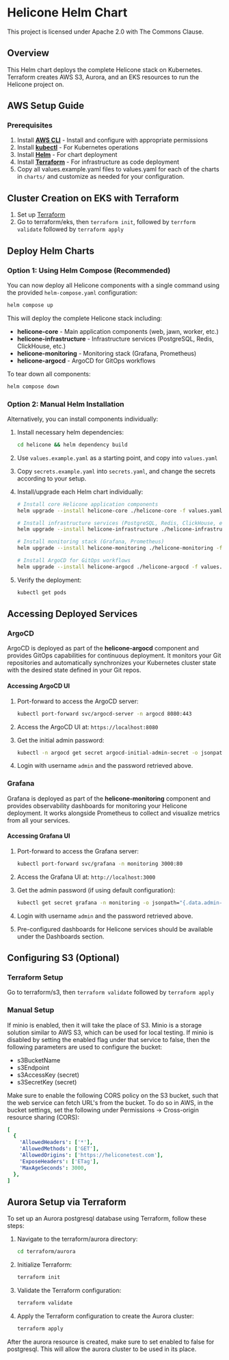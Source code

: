 # Helicone Helm Chart

This project is licensed under Apache 2.0 with The Commons Clause.

## Overview

This Helm chart deploys the complete Helicone stack on Kubernetes. Terraform creates AWS S3, Aurora,
and an EKS resources to run the Helicone project on.

## AWS Setup Guide

### Prerequisites

1. Install **[AWS CLI](https://aws.amazon.com/cli/)** - Install and configure with appropriate
   permissions
2. Install **[kubectl](https://kubernetes.io/docs/tasks/tools/install-kubectl/)** - For Kubernetes
   operations
3. Install **[Helm](https://helm.sh/docs/intro/install/)** - For chart deployment
4. Install **[Terraform](https://developer.hashicorp.com/terraform/install)** - For infrastructure
   as code deployment
5. Copy all values.example.yaml files to values.yaml for each of the charts in `charts/` and
   customize as needed for your configuration.

## Cluster Creation on EKS with Terraform

1. Set up [Terraform](https://developer.hashicorp.com/terraform/install)
2. Go to terraform/eks, then `terraform init`, followed by `terrform validate` followed by
   `terraform apply`

## Deploy Helm Charts

### Option 1: Using Helm Compose (Recommended)

You can now deploy all Helicone components with a single command using the provided
`helm-compose.yaml` configuration:

```bash
helm compose up
```

This will deploy the complete Helicone stack including:

- **helicone-core** - Main application components (web, jawn, worker, etc.)
- **helicone-infrastructure** - Infrastructure services (PostgreSQL, Redis, ClickHouse, etc.)
- **helicone-monitoring** - Monitoring stack (Grafana, Prometheus)
- **helicone-argocd** - ArgoCD for GitOps workflows

To tear down all components:

```bash
helm compose down
```

### Option 2: Manual Helm Installation

Alternatively, you can install components individually:

1. Install necessary helm dependencies:

   ```bash
   cd helicone && helm dependency build
   ```

2. Use `values.example.yaml` as a starting point, and copy into `values.yaml`

3. Copy `secrets.example.yaml` into `secrets.yaml`, and change the secrets according to your setup.

4. Install/upgrade each Helm chart individually:

   ```bash
   # Install core Helicone application components
   helm upgrade --install helicone-core ./helicone-core -f values.yaml

   # Install infrastructure services (PostgreSQL, Redis, ClickHouse, etc.)
   helm upgrade --install helicone-infrastructure ./helicone-infrastructure -f values.yaml

   # Install monitoring stack (Grafana, Prometheus)
   helm upgrade --install helicone-monitoring ./helicone-monitoring -f values.yaml

   # Install ArgoCD for GitOps workflows
   helm upgrade --install helicone-argocd ./helicone-argocd -f values.yaml
   ```

5. Verify the deployment:

   ```bash
   kubectl get pods
   ```

## Accessing Deployed Services

### ArgoCD

ArgoCD is deployed as part of the **helicone-argocd** component and provides GitOps capabilities for
continuous deployment. It monitors your Git repositories and automatically synchronizes your
Kubernetes cluster state with the desired state defined in your Git repos.

#### Accessing ArgoCD UI

1. Port-forward to access the ArgoCD server:

   ```bash
   kubectl port-forward svc/argocd-server -n argocd 8080:443
   ```

2. Access the ArgoCD UI at: `https://localhost:8080`

3. Get the initial admin password:

   ```bash
   kubectl -n argocd get secret argocd-initial-admin-secret -o jsonpath="{.data.password}" | base64 -d
   ```

4. Login with username `admin` and the password retrieved above.

### Grafana

Grafana is deployed as part of the **helicone-monitoring** component and provides observability
dashboards for monitoring your Helicone deployment. It works alongside Prometheus to collect and
visualize metrics from all your services.

#### Accessing Grafana UI

1. Port-forward to access the Grafana server:

   ```bash
   kubectl port-forward svc/grafana -n monitoring 3000:80
   ```

2. Access the Grafana UI at: `http://localhost:3000`

3. Get the admin password (if using default configuration):

   ```bash
   kubectl get secret grafana -n monitoring -o jsonpath="{.data.admin-password}" | base64 -d
   ```

4. Login with username `admin` and the password retrieved above.

5. Pre-configured dashboards for Helicone services should be available under the Dashboards section.

## Configuring S3 (Optional)

### Terraform Setup

Go to terraform/s3, then `terraform validate` followed by `terraform apply`

### Manual Setup

If minio is enabled, then it will take the place of S3. Minio is a storage solution similar to AWS
S3, which can be used for local testing. If minio is disabled by setting the enabled flag under that
service to false, then the following parameters are used to configure the bucket:

- s3BucketName
- s3Endpoint
- s3AccessKey (secret)
- s3SecretKey (secret)

Make sure to enable the following CORS policy on the S3 bucket, such that the web service can fetch
URL's from the bucket. To do so in AWS, in the bucket settings, set the following under Permissions
-> Cross-origin resource sharing (CORS):

```yaml
[
  {
    'AllowedHeaders': ['*'],
    'AllowedMethods': ['GET'],
    'AllowedOrigins': ['https://heliconetest.com'],
    'ExposeHeaders': ['ETag'],
    'MaxAgeSeconds': 3000,
  },
]
```

## Aurora Setup via Terraform

To set up an Aurora postgresql database using Terraform, follow these steps:

1. Navigate to the terraform/aurora directory:

   ```bash
   cd terraform/aurora
   ```

2. Initialize Terraform:

   ```bash
   terraform init
   ```

3. Validate the Terraform configuration:

   ```bash
   terraform validate
   ```

4. Apply the Terraform configuration to create the Aurora cluster:

   ```bash
   terraform apply
   ```

After the aurora resource is created, make sure to set enabled to false for postgresql. This will
allow the aurora cluster to be used in its place.
